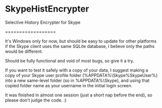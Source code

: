 SkypeHistEncrypter
==================

Selective History Encrypter for Skype

==================

It's Windows only for now, but should be easy to update for other platforms if the Skype client uses the same SQLite database, I believe only the paths would be different.

Should be fully functional and void of most bugs, so give it a try.

If you want to test it safely with a copy of your data, I suggest making a copy of your Skype user profile folder (%APPDATA%\Skype\%SkypeUser%\) into a new same-level folder (so in %APPDATA%\Skype\), and using that copied folder name as your username in the initial login screen.

It was finished in almost one session (just a short nap before the end), so please don't judge the code. :)

